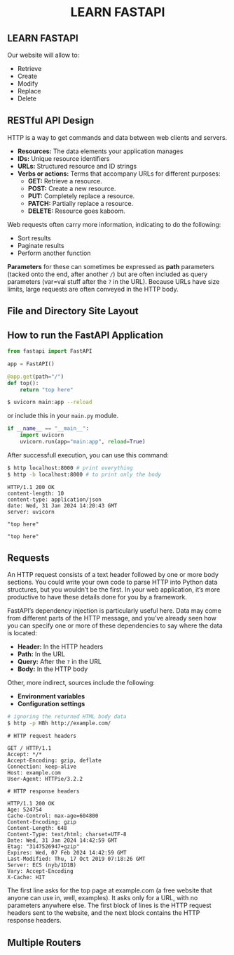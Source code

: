 <h1 align="center">LEARN FASTAPI</h1>

<h2 align="left">LEARN FASTAPI</h2>

Our website will allow to:

- Retrieve
- Create
- Modify
- Replace
- Delete

<h2 align="left">RESTful API Design</h2>

HTTP is a way to get commands and data between web clients and servers.

- **Resources:** The data elements your application manages
- **IDs:** Unique resource identifiers
- **URLs:** Structured resource and ID strings
- **Verbs or actions:** Terms that accompany URLs for different purposes:
  - **GET:** Retrieve a resource.
  - **POST:** Create a new resource.
  - **PUT:** Completely replace a resource.
  - **PATCH:** Partially replace a resource.
  - **DELETE:** Resource goes kaboom.

Web requests often carry more information, indicating to do the following:

- Sort results
- Paginate results
- Perform another function

**Parameters** for these can sometimes be expressed as **path** parameters (tacked onto the end, after another `/`) but are often included as query parameters (var=val stuff after the `?` in the URL). Because URLs have size limits, large requests are often conveyed in the HTTP body.

<h2 align="left">File and Directory Site Layout</h2>

<h2 align="left">How to run the FastAPI Application</h2>

```python
from fastapi import FastAPI

app = FastAPI()

@app.get(path="/")
def top():
    return "top here"
```

```bash
$ uvicorn main:app --reload
```

or include this in your `main.py` module.

```python
if __name__ == "__main__":
    import uvicorn
    uvicorn.run(app="main:app", reload=True)
```

After successfull execution, you can use this command:

```bash
$ http localhost:8000 # print everything
$ http -b localhost:8000 # to print only the body
```

```
HTTP/1.1 200 OK
content-length: 10
content-type: application/json
date: Wed, 31 Jan 2024 14:20:43 GMT
server: uvicorn

"top here"
```

```
"top here"
```

<h2 align="left">Requests</h2>

An HTTP request consists of a text header followed by one or more body sections. You could write your own code to parse HTTP into Python data structures, but you wouldn’t be the first. In your web application, it’s more productive to have these details done for you by a framework.

FastAPI’s dependency injection is particularly useful here. Data may come from different parts of the HTTP message, and you’ve already seen how you can specify one or more of these dependencies to say where the data is located:

- **Header:** In the HTTP headers
- **Path:** In the URL
- **Query:** After the `?` in the URL
- **Body:** In the HTTP body

Other, more indirect, sources include the following:

- **Environment variables**
- **Configuration settings**

```bash
# ignoring the returned HTML body data
$ http -p HBh http://example.com/
```

```
# HTTP request headers

GET / HTTP/1.1
Accept: */*
Accept-Encoding: gzip, deflate
Connection: keep-alive
Host: example.com
User-Agent: HTTPie/3.2.2

# HTTP response headers

HTTP/1.1 200 OK
Age: 524754
Cache-Control: max-age=604800
Content-Encoding: gzip
Content-Length: 648
Content-Type: text/html; charset=UTF-8
Date: Wed, 31 Jan 2024 14:42:59 GMT
Etag: "3147526947+gzip"
Expires: Wed, 07 Feb 2024 14:42:59 GMT
Last-Modified: Thu, 17 Oct 2019 07:18:26 GMT
Server: ECS (nyb/1D1B)
Vary: Accept-Encoding
X-Cache: HIT
```

The first line asks for the top page at example.com (a free website that anyone can use in, well, examples). It asks only for a URL, with no parameters anywhere else. The first block of lines is the HTTP request headers sent to the website, and the next block contains the HTTP response headers.

<h2 align="left">Multiple Routers</h2>
